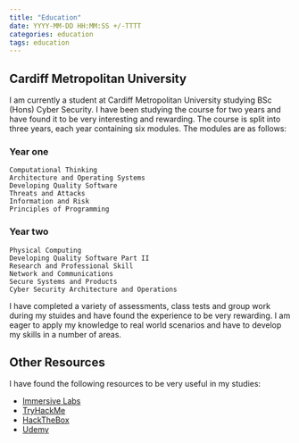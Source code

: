 ```yaml
---
title: "Education"
date: YYYY-MM-DD HH:MM:SS +/-TTTT
categories: education
tags: education
---
```

## Cardiff Metropolitan University
I am currently a student at Cardiff Metropolitan University studying BSc (Hons) Cyber Security. I have been studying the course for two years and have found it to be very interesting and rewarding. The course is split into three years, each year containing six modules. The modules are as follows:

### Year one
    Computational Thinking
    Architecture and Operating Systems
    Developing Quality Software
    Threats and Attacks
    Information and Risk
    Principles of Programming

### Year two

    Physical Computing
    Developing Quality Software Part II
    Research and Professional Skill
    Network and Communications
    Secure Systems and Products
    Cyber Security Architecture and Operations

I have completed a variety of assessments, class tests and group work during my stuides and have found the experience to be very rewarding. I am eager to apply my knowledge to real world scenarios and have to develop my skills in a number of areas.

## Other Resources
I have found the following resources to be very useful in my studies:

* [Immersive Labs](https://www.immersivelabs.online/)
* [TryHackMe](https://tryhackme.com/)
* [HackTheBox](https://www.hackthebox.eu/)
* [Udemy](https://www.udemy.com/)




    
